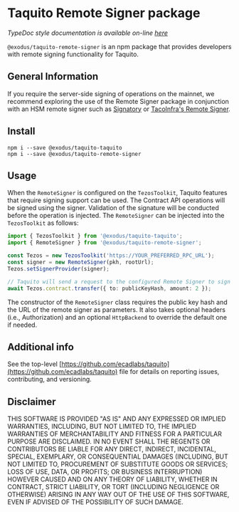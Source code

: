 # Taquito Remote Signer package
*TypeDoc style documentation is available on-line [here](https://tezostaquito.io/typedoc/modules/_taquito_remote_signer.html)*

`@exodus/taquito-remote-signer` is an npm package that provides developers with remote signing functionality for Taquito. 

## General Information

If you require the server-side signing of operations on the mainnet, we recommend exploring the use of the Remote Signer package in conjunction with an HSM remote signer such as [Signatory](https://signatory.io/) or [TacoInfra's Remote Signer](https://github.com/tacoinfra/remote-signer).

## Install 

```
npm i --save @exodus/taquito-taquito
npm i --save @exodus/taquito-remote-signer
```

## Usage

When the `RemoteSigner` is configured on the `TezosToolkit`, Taquito features that require signing support can be used. The Contract API operations will be signed using the signer. Validation of the signature will be conducted before the operation is injected. The `RemoteSigner` can be injected into the `TezosToolkit` as follows:

```ts
import { TezosToolkit } from '@exodus/taquito-taquito';
import { RemoteSigner } from '@exodus/taquito-remote-signer';

const Tezos = new TezosToolkit('https://YOUR_PREFERRED_RPC_URL');
const signer = new RemoteSigner(pkh, rootUrl);
Tezos.setSignerProvider(signer);

// Taquito will send a request to the configured Remote Signer to sign the transfer operation:
await Tezos.contract.transfer({ to: publicKeyHash, amount: 2 });
```

The constructor of the `RemoteSigner` class requires the public key hash and the URL of the remote signer as parameters. It also takes optional headers (i.e., Authorization) and an optional `HttpBackend` to override the default one if needed.

## Additional info

See the top-level [https://github.com/ecadlabs/taquito](https://github.com/ecadlabs/taquito) file for details on reporting issues, contributing, and versioning.

## Disclaimer

THIS SOFTWARE IS PROVIDED "AS IS" AND ANY EXPRESSED OR IMPLIED WARRANTIES, INCLUDING, BUT NOT LIMITED TO, THE IMPLIED WARRANTIES OF MERCHANTABILITY AND FITNESS FOR A PARTICULAR PURPOSE ARE DISCLAIMED. IN NO EVENT SHALL THE REGENTS OR CONTRIBUTORS BE LIABLE FOR ANY DIRECT, INDIRECT, INCIDENTAL, SPECIAL, EXEMPLARY, OR CONSEQUENTIAL DAMAGES (INCLUDING, BUT NOT LIMITED TO, PROCUREMENT OF SUBSTITUTE GOODS OR SERVICES; LOSS OF USE, DATA, OR PROFITS; OR BUSINESS INTERRUPTION) HOWEVER CAUSED AND ON ANY THEORY OF LIABILITY, WHETHER IN CONTRACT, STRICT LIABILITY, OR TORT (INCLUDING NEGLIGENCE OR OTHERWISE) ARISING IN ANY WAY OUT OF THE USE OF THIS SOFTWARE, EVEN IF ADVISED OF THE POSSIBILITY OF SUCH DAMAGE.